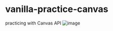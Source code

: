 # vanilla-practice-canvas

practicing with Canvas API
![image](https://user-images.githubusercontent.com/64809211/200435686-5e2c4aa3-a2f4-4c31-8a5a-347fe745cfe6.png)
